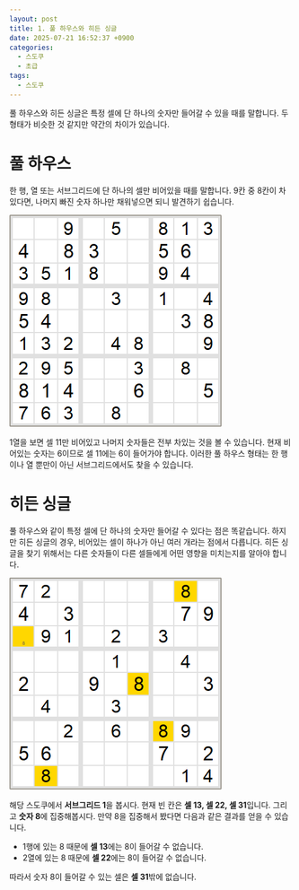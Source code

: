 ```yaml
---
layout: post
title: 1. 풀 하우스와 히든 싱글
date: 2025-07-21 16:52:37 +0900
categories:
  - 스도쿠
  - 초급
tags:
  - 스도쿠
---
```

풀 하우스와 히든 싱글은 특정 셀에 단 하나의 숫자만 들어갈 수 있을 때를 말합니다. 두 형태가 비슷한 것 같지만 약간의 차이가 있습니다.

# 풀 하우스
한 행, 열 또는 서브그리드에 단 하나의 셀만 비어있을 때를 말합니다. 9칸 중 8칸이 차있다면, 나머지 빠진 숫자 하나만 채워넣으면 되니 발견하기 쉽습니다.

![](assets/img/스도쿠/sudoku_20250721_201254.png)

1열을 보면 셀 11만 비어있고 나머지 숫자들은 전부 차있는 것을 볼 수 있습니다. 현재 비어있는 숫자는 6이므로 셀 11에는 6이 들어가야 합니다. 이러한 풀 하우스 형태는 한 행이나 열 뿐만이 아닌 서브그리드에서도 찾을 수 있습니다.

# 히든 싱글
풀 하우스와 같이 특정 셀에 단 하나의 숫자만 들어갈 수 있다는 점은 똑같습니다. 하지만 히든 싱글의 경우, 비어있는 셀이 하나가 아닌 여러 개라는 점에서 다릅니다. 히든 싱글을 찾기 위해서는 다른 숫자들이 다른 셀들에게 어떤 영향을 미치는지를 알아야 합니다.

![](assets/img/스도쿠/sudoku_20250721_175349.png)

해당 스도쿠에서 **서브그리드 1**을 봅시다. 현재 빈 칸은 **셀 13, 셀 22, 셀 31**입니다. 그리고 **숫자 8**에 집중해봅시다. 만약 8을 집중해서 봤다면 다음과 같은 결과를 얻을 수 있습니다.

- 1행에 있는 8 때문에 **셀 13**에는 8이 들어갈 수 없습니다. 
- 2열에 있는 8 때문에 **셀 22**에는 8이 들어갈 수 없습니다.

따라서 숫자 8이 들어갈 수 있는 셀은 **셀 31**밖에 없습니다.